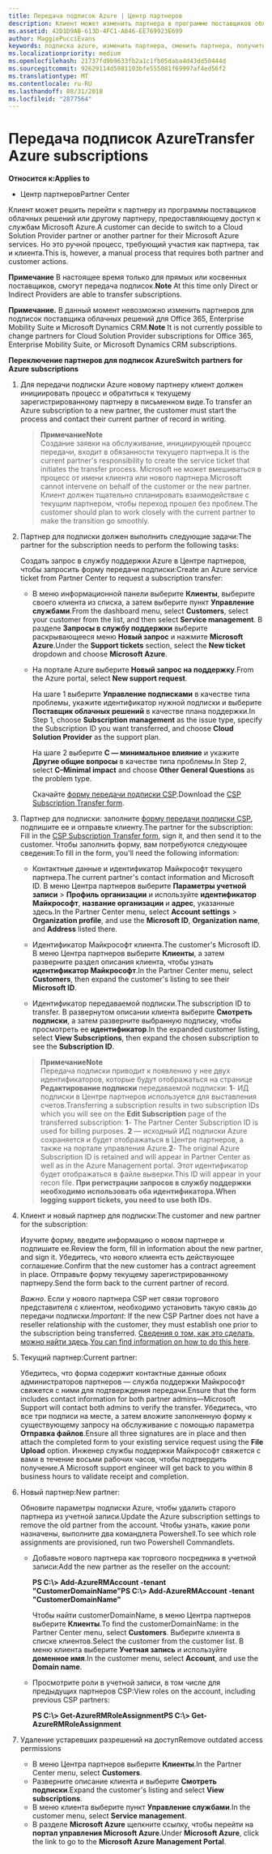 ```yaml
---
title: Передача подписок Azure | Центр партнеров
description: Клиент может изменить партнера в программе поставщиков облачных решений, использующего службы Microsoft Azure. Однако это ручной процесс, требующий участия как партнера, так и клиента.
ms.assetid: 42D1D9AB-613D-4FC1-A846-EE769923E699
author: MaggiePucciEvans
keywords: подписка azure, изменить партнера, сменить партнера, получить нового партнера, другой партнер
ms.localizationpriority: medium
ms.openlocfilehash: 21737fd9b9633fb2a1c1fb05daba4d43dd50444d
ms.sourcegitcommit: 92629114d5081103bfe555081f69997af4ed56f2
ms.translationtype: MT
ms.contentlocale: ru-RU
ms.lasthandoff: 08/31/2018
ms.locfileid: "2877564"
---
```

# <a name="transfer-azure-subscriptions"></a><span data-ttu-id="3f9b7-105">Передача подписок Azure</span><span class="sxs-lookup"><span data-stu-id="3f9b7-105">Transfer Azure subscriptions</span></span> 

**<span data-ttu-id="3f9b7-106">Относится к:</span><span class="sxs-lookup"><span data-stu-id="3f9b7-106">Applies to</span></span>**

-  <span data-ttu-id="3f9b7-107">Центр партнеров</span><span class="sxs-lookup"><span data-stu-id="3f9b7-107">Partner Center</span></span>

<span data-ttu-id="3f9b7-108">Клиент может решить перейти к партнеру из программы поставщиков облачных решений или другому партнеру, предоставляющему доступ к службам Microsoft Azure.</span><span class="sxs-lookup"><span data-stu-id="3f9b7-108">A customer can decide to switch to a Cloud Solution Provider partner or another partner for their Microsoft Azure services.</span></span> <span data-ttu-id="3f9b7-109">Но это ручной процесс, требующий участия как партнера, так и клиента.</span><span class="sxs-lookup"><span data-stu-id="3f9b7-109">This is, however, a manual process that requires both partner and customer actions.</span></span>

<span data-ttu-id="3f9b7-110">**Примечание**  В настоящее время только для прямых или косвенных поставщиков, смогут передача подписок.</span><span class="sxs-lookup"><span data-stu-id="3f9b7-110">**Note**  At this time only Direct or Indirect Providers are able to transfer subscriptions.</span></span>

<span data-ttu-id="3f9b7-111">**Примечание.** В данный момент невозможно изменить партнеров для подписок поставщика облачных решений для Office 365, Enterprise Mobility Suite и Microsoft Dynamics CRM.</span><span class="sxs-lookup"><span data-stu-id="3f9b7-111">**Note**  It is not currently possible to change partners for Cloud Solution Provider subscriptions for Office 365, Enterprise Mobility Suite, or Microsoft Dynamics CRM subscriptions.</span></span>



**<span data-ttu-id="3f9b7-112">Переключение партнеров для подписок Azure</span><span class="sxs-lookup"><span data-stu-id="3f9b7-112">Switch partners for Azure subscriptions</span></span>**

1.  <span data-ttu-id="3f9b7-113">Для передачи подписки Azure новому партнеру клиент должен инициировать процесс и обратиться к текущему зарегистрированному партнеру в письменном виде.</span><span class="sxs-lookup"><span data-stu-id="3f9b7-113">To transfer an Azure subscription to a new partner, the customer must start the process and contact their current partner of record in writing.</span></span> 

    >**<span data-ttu-id="3f9b7-114">Примечание</span><span class="sxs-lookup"><span data-stu-id="3f9b7-114">Note</span></span>**<br> <span data-ttu-id="3f9b7-115">Создание заявки на обслуживание, инициирующей процесс передачи, входит в обязанности текущего партнера.</span><span class="sxs-lookup"><span data-stu-id="3f9b7-115">It is the current partner's responsibility to create the service ticket that initiates the transfer process.</span></span> <span data-ttu-id="3f9b7-116">Microsoft не может вмешиваться в процесс от имени клиента или нового партнера.</span><span class="sxs-lookup"><span data-stu-id="3f9b7-116">Microsoft cannot intervene on behalf of the customer or the new partner.</span></span> <span data-ttu-id="3f9b7-117">Клиент должен тщательно спланировать взаимодействие с текущим партнером, чтобы переход прошел без проблем.</span><span class="sxs-lookup"><span data-stu-id="3f9b7-117">The customer should plan to work closely with the current partner to make the transition go smoothly.</span></span>

2.  <span data-ttu-id="3f9b7-118">Партнер для подписки должен выполнить следующие задачи:</span><span class="sxs-lookup"><span data-stu-id="3f9b7-118">The partner for the subscription needs to perform the following tasks:</span></span>

    <span data-ttu-id="3f9b7-119">Создать запрос в службу поддержки Azure в Центре партнеров, чтобы запросить форму передачи подписки:</span><span class="sxs-lookup"><span data-stu-id="3f9b7-119">Create an Azure service ticket from Partner Center to request a subscription transfer:</span></span>

    -   <span data-ttu-id="3f9b7-120">В меню информационной панели выберите **Клиенты**, выберите своего клиента из списка, а затем выберите пункт **Управление службами**.</span><span class="sxs-lookup"><span data-stu-id="3f9b7-120">From the dashboard menu, select **Customers**, select your customer from the list, and then select **Service management**.</span></span> <span data-ttu-id="3f9b7-121">В разделе **Запросы в службу поддержки** выберите раскрывающееся меню **Новый запрос** и нажмите **Microsoft Azure**.</span><span class="sxs-lookup"><span data-stu-id="3f9b7-121">Under the **Support tickets** section, select the **New ticket** dropdown and choose **Microsoft Azure**.</span></span>

    -   <span data-ttu-id="3f9b7-122">На портале Azure выберите **Новый запрос на поддержку**.</span><span class="sxs-lookup"><span data-stu-id="3f9b7-122">From the Azure portal, select **New support request**.</span></span>

        <span data-ttu-id="3f9b7-123">На шаге 1 выберите **Управление подписками** в качестве типа проблемы, укажите идентификатор нужной подписки и выберите **Поставщик облачных решений** в качестве плана поддержки.</span><span class="sxs-lookup"><span data-stu-id="3f9b7-123">In Step 1, choose **Subscription management** as the issue type, specify the Subscription ID you want transferred, and choose **Cloud Solution Provider** as the support plan.</span></span>

        <span data-ttu-id="3f9b7-124">На шаге 2 выберите **C — минимальное влияние** и укажите **Другие общие вопросы** в качестве типа проблемы.</span><span class="sxs-lookup"><span data-stu-id="3f9b7-124">In Step 2, select **C–Minimal impact** and choose **Other General Questions** as the problem type.</span></span>

        <span data-ttu-id="3f9b7-125">Скачайте [форму передачи подписки CSP](https://assets.windowsphone.com/5222c408-e546-4e01-b72a-2ec7d4c43d57/CSP_Subscription_Transfer_Form_Azure_InvariantCulture_Default.zip).</span><span class="sxs-lookup"><span data-stu-id="3f9b7-125">Download the [CSP Subscription Transfer form](https://assets.windowsphone.com/5222c408-e546-4e01-b72a-2ec7d4c43d57/CSP_Subscription_Transfer_Form_Azure_InvariantCulture_Default.zip).</span></span>

3.  <span data-ttu-id="3f9b7-126">Партнер для подписки: заполните [форму передачи подписки CSP](https://assets.windowsphone.com/5222c408-e546-4e01-b72a-2ec7d4c43d57/CSP_Subscription_Transfer_Form_Azure_InvariantCulture_Default.zip), подпишите ее и отправьте клиенту.</span><span class="sxs-lookup"><span data-stu-id="3f9b7-126">The partner for the subscription: Fill in the [CSP Subscription Transfer form](https://assets.windowsphone.com/5222c408-e546-4e01-b72a-2ec7d4c43d57/CSP_Subscription_Transfer_Form_Azure_InvariantCulture_Default.zip), sign it, and then send it to the customer.</span></span> <span data-ttu-id="3f9b7-127">Чтобы заполнить форму, вам потребуются следующее сведения:</span><span class="sxs-lookup"><span data-stu-id="3f9b7-127">To fill in the form, you'll need the following information:</span></span>

    -   <span data-ttu-id="3f9b7-128">Контактные данные и идентификатор Майкрософт текущего партнера.</span><span class="sxs-lookup"><span data-stu-id="3f9b7-128">The current partner's contact information and Microsoft ID.</span></span> <span data-ttu-id="3f9b7-129">В меню Центра партнеров выберите **Параметры учетной записи** &gt; **Профиль организации** и используйте **идентификатор Майкрософт**, **название организации** и **адрес**, указанные здесь.</span><span class="sxs-lookup"><span data-stu-id="3f9b7-129">In the Partner Center menu, select **Account settings** &gt; **Organization profile**, and use the **Microsoft ID**, **Organization name**, and **Address** listed there.</span></span>

    -   <span data-ttu-id="3f9b7-130">Идентификатор Майкрософт клиента.</span><span class="sxs-lookup"><span data-stu-id="3f9b7-130">The customer's Microsoft ID.</span></span> <span data-ttu-id="3f9b7-131">В меню Центра партнеров выберите **Клиенты**, а затем разверните раздел описания клиента, чтобы узнать **идентификатор Майкрософт**.</span><span class="sxs-lookup"><span data-stu-id="3f9b7-131">In the Partner Center menu, select **Customers**, then expand the customer's listing to see their **Microsoft ID**.</span></span>

    -   <span data-ttu-id="3f9b7-132">Идентификатор передаваемой подписки.</span><span class="sxs-lookup"><span data-stu-id="3f9b7-132">The subscription ID to transfer.</span></span> <span data-ttu-id="3f9b7-133">В развернутом описании клиента выберите **Смотреть подписки**, а затем разверните выбранную подписку, чтобы просмотреть ее **идентификатор**.</span><span class="sxs-lookup"><span data-stu-id="3f9b7-133">In the expanded customer listing, select **View Subscriptions**, then expand the chosen subscription to see the **Subscription ID**.</span></span>

    >**<span data-ttu-id="3f9b7-134">Примечание</span><span class="sxs-lookup"><span data-stu-id="3f9b7-134">Note</span></span>**<br> <span data-ttu-id="3f9b7-135">Передача подписки приводит к появлению у нее двух идентификаторов, которые будут отображаться на странице **Редактирование подписки** передаваемой подписки: **1**- ИД подписки в Центре партнеров используется для выставления счетов.</span><span class="sxs-lookup"><span data-stu-id="3f9b7-135">Transferring a subscription results in two subscription IDs which you will see on the **Edit Subscription** page of the transferred subscription: **1**- The Partner Center Subscription ID is used for billing purposes.</span></span> 
    <span data-ttu-id="3f9b7-136">**2** — исходный ИД подписки Azure сохраняется и будет отображаться в Центре партнеров, а также на портале управления Azure.</span><span class="sxs-lookup"><span data-stu-id="3f9b7-136">**2**-  The original Azure Subscription ID is retained and will appear in Partner Center as well as in the Azure Management portal.</span></span> <span data-ttu-id="3f9b7-137">Этот идентификатор будет отображаться в файле выверки.</span><span class="sxs-lookup"><span data-stu-id="3f9b7-137">This ID will appear in your recon file.</span></span>  **<span data-ttu-id="3f9b7-138">При регистрации запросов в службу поддержки необходимо использовать оба идентификатора.</span><span class="sxs-lookup"><span data-stu-id="3f9b7-138">When logging support tickets, you need to use both IDs.</span></span>**

4.  <span data-ttu-id="3f9b7-139">Клиент и новый партнер для подписки:</span><span class="sxs-lookup"><span data-stu-id="3f9b7-139">The customer and new partner for the subscription:</span></span>

    <span data-ttu-id="3f9b7-140">Изучите форму, введите информацию о новом партнере и подпишите ее.</span><span class="sxs-lookup"><span data-stu-id="3f9b7-140">Review the form, fill in information about the new partner, and sign it.</span></span> <span data-ttu-id="3f9b7-141">Убедитесь, что нового клиента есть действующее соглашение.</span><span class="sxs-lookup"><span data-stu-id="3f9b7-141">Confirm that the new customer has a contract agreement in place.</span></span> <span data-ttu-id="3f9b7-142">Отправьте форму текущему зарегистрированному партнеру.</span><span class="sxs-lookup"><span data-stu-id="3f9b7-142">Send the form back to the current partner of record.</span></span>

    <span data-ttu-id="3f9b7-143">*Важно*. Если у нового партнера CSP нет связи торгового представителя с клиентом, необходимо установить такую связь до передачи подписки.</span><span class="sxs-lookup"><span data-stu-id="3f9b7-143">*Important*: If the new CSP Partner does not have a reseller relationship with the customer, they must establish one prior to the subscription being transferred.</span></span> <span data-ttu-id="3f9b7-144">[Сведения о том, как это сделать, можно найти здесь](request-a-relationship-with-a-customer.md).</span><span class="sxs-lookup"><span data-stu-id="3f9b7-144">[You can find information on how to do this here](request-a-relationship-with-a-customer.md).</span></span>

5.  <span data-ttu-id="3f9b7-145">Текущий партнер:</span><span class="sxs-lookup"><span data-stu-id="3f9b7-145">Current partner:</span></span>

    <span data-ttu-id="3f9b7-146">Убедитесь, что форма содержит контактные данные обоих администраторов партнеров — служба поддержки Майкрософт свяжется с ними для подтверждения передачи.</span><span class="sxs-lookup"><span data-stu-id="3f9b7-146">Ensure that the form includes contact information for both partner admins—Microsoft Support will contact both admins to verify the transfer.</span></span> <span data-ttu-id="3f9b7-147">Убедитесь, что все три подписи на месте, а затем вложите заполненную форму к существующему запросу на обслуживание с помощью параметра **Отправка файлов**.</span><span class="sxs-lookup"><span data-stu-id="3f9b7-147">Ensure all three signatures are in place and then attach the completed form to your existing service request using the **File Upload** option.</span></span> <span data-ttu-id="3f9b7-148">Инженер службы поддержки Майкрософт свяжется с вами в течение восьми рабочих часов, чтобы подтвердить получение.</span><span class="sxs-lookup"><span data-stu-id="3f9b7-148">A Microsoft support engineer will get back to you within 8 business hours to validate receipt and completion.</span></span>

6.  <span data-ttu-id="3f9b7-149">Новый партнер:</span><span class="sxs-lookup"><span data-stu-id="3f9b7-149">New partner:</span></span>

    <span data-ttu-id="3f9b7-150">Обновите параметры подписки Azure, чтобы удалить старого партнера из учетной записи.</span><span class="sxs-lookup"><span data-stu-id="3f9b7-150">Update the Azure subscription settings to remove the old partner from the account.</span></span> <span data-ttu-id="3f9b7-151">Чтобы узнать, какие роли назначены, выполните два командлета Powershell.</span><span class="sxs-lookup"><span data-stu-id="3f9b7-151">To see which role assignments are provisioned, run two Powershell Commandlets.</span></span>

    -   <span data-ttu-id="3f9b7-152">Добавьте нового партнера как торгового посредника в учетной записи:</span><span class="sxs-lookup"><span data-stu-id="3f9b7-152">Add the new partner as the reseller on the account:</span></span>

        **<span data-ttu-id="3f9b7-153">PS C:\\&gt; Add-AzureRMAccount -tenant "CustomerDomainName"</span><span class="sxs-lookup"><span data-stu-id="3f9b7-153">PS C:\\&gt; Add-AzureRMAccount -tenant "CustomerDomainName"</span></span>**

        <span data-ttu-id="3f9b7-154">Чтобы найти customerDomainName, в меню Центра партнеров выберите **Клиенты**.</span><span class="sxs-lookup"><span data-stu-id="3f9b7-154">To find the customerDomainName: in the Partner Center menu, select **Customers**.</span></span> <span data-ttu-id="3f9b7-155">Выберите клиента в списке клиентов.</span><span class="sxs-lookup"><span data-stu-id="3f9b7-155">Select the customer from the customer list.</span></span> <span data-ttu-id="3f9b7-156">В меню клиента выберите **Учетная запись** и используйте **доменное имя**.</span><span class="sxs-lookup"><span data-stu-id="3f9b7-156">In the customer menu, select **Account**, and use the **Domain name**.</span></span>

    -   <span data-ttu-id="3f9b7-157">Просмотрите роли в учетной записи, в том числе для предыдущих партнеров CSP:</span><span class="sxs-lookup"><span data-stu-id="3f9b7-157">View roles on the account, including previous CSP partners:</span></span>

        **<span data-ttu-id="3f9b7-158">PS C:\\&gt; Get-AzureRMRoleAssignment</span><span class="sxs-lookup"><span data-stu-id="3f9b7-158">PS C:\\&gt; Get-AzureRMRoleAssignment</span></span>**

7. <span data-ttu-id="3f9b7-159">Удаление устаревших разрешений на доступ</span><span class="sxs-lookup"><span data-stu-id="3f9b7-159">Remove outdated access permissions</span></span>

    -  <span data-ttu-id="3f9b7-160">В меню Центра партнеров выберите **Клиенты**.</span><span class="sxs-lookup"><span data-stu-id="3f9b7-160">In the Partner Center menu, select **Customers**.</span></span> 
    -  <span data-ttu-id="3f9b7-161">Разверните описание клиента и выберите **Смотреть подписки**.</span><span class="sxs-lookup"><span data-stu-id="3f9b7-161">Expand the customer's listing and select **View subscriptions**.</span></span> 
    -  <span data-ttu-id="3f9b7-162">В меню клиента выберите пункт **Управление службами**.</span><span class="sxs-lookup"><span data-stu-id="3f9b7-162">In the customer menu, select **Service management**.</span></span> 
    -  <span data-ttu-id="3f9b7-163">В разделе **Microsoft Azure** щелкните ссылку, чтобы перейти на **портал управления Microsoft Azure**.</span><span class="sxs-lookup"><span data-stu-id="3f9b7-163">Under **Microsoft Azure**, click the link to go to the **Microsoft Azure Management Portal**.</span></span>

 

 



